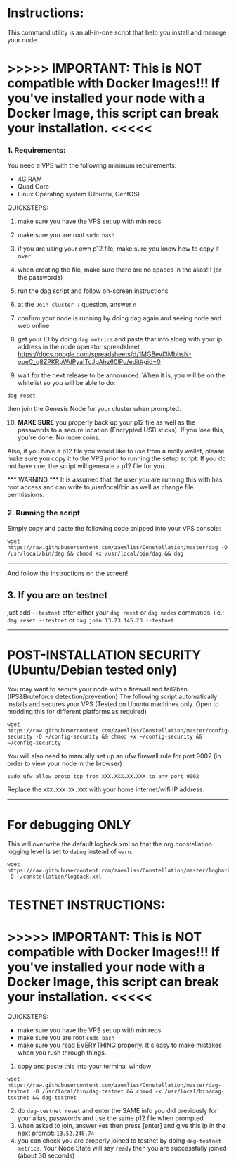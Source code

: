 # Instructions:

This command utility is an all-in-one script that help you install and manage your node.
# >>>>> IMPORTANT: This is __NOT__ compatible with Docker Images!!! If you've installed your node with a Docker Image, this script can break your installation. <<<<< #
### 1. Requirements: ###
You need a VPS with the following minimum requirements:
- 4G RAM
- Quad Core
- Linux Operating system (Ubuntu, CentOS)

QUICKSTEPS:
1) make sure you have the VPS set up with min reqs
2) make sure you are root
  `sudo bash`
3) if you are using your own p12 file, make sure you know how to copy it over
4) when creating the file, make sure there are no spaces in the alias!!! (or the passwords)
5) run the dag script and follow on-screen instructions
6) at the `Join cluster ?` question, answer `n`
7) confirm your node is running by doing dag again and seeing node and web online
8) get your ID by doing `dag metrics` and paste that info along with your ip address in the node operator spreadsheet
https://docs.google.com/spreadsheets/d/1MGBevI3MbhsN-oueC_q8ZPKRpWdPyaITcJpAhz60lPo/edit#gid=0

9) wait for the next release to be announced. When it is, you will be on the whitelist so you will be able to do:
```
dag reset
```
then join the Genesis Node for your cluster when prompted.

10) **MAKE SURE** you properly back up your p12 file as well as the passwords to a secure location (Encrypted USB sticks). If you lose this, you're done. No more coins.


Also, if you have a p12 file you would like to use from a molly wallet, please make sure you copy it to the VPS prior to running the setup script. If you do not have one, the script will generate a p12 file for you.

***  WARNING *** It is assumed that the user you are running this with has root access and can write to /usr/local/bin as well as change file permissions.


### 2. Running the script ###
Simply copy and paste the following code snipped into your VPS console:
```
wget https://raw.githubusercontent.com/zaemliss/Constellation/master/dag -O /usr/local/bin/dag && chmod +x /usr/local/bin/dag && dag
```
___

And follow the instructions on the screen!

## 3. If you are on testnet ##
just add `--testnet` after either your `dag reset` or `dag nodes` commands. 
i.e.:
```dag reset --testnet```
or
```dag join 13.23.145.23 --testnet```

___
# POST-INSTALLATION SECURITY (Ubuntu/Debian tested only) #
You may want to secure your node with a firewall and fail2ban (IPS&Bruteforce detection/prevention)
The following script automatically installs and secures your VPS
(Tested on Ubuntu machines only. Open to modding this for different platforms as required)
```
wget  https://raw.githubusercontent.com/zaemliss/Constellation/master/config-security -O ~/config-security && chmod +x ~/config-security && ~/config-security
```

You will also need to manually set up an ufw firewall rule for port 9002 (in order to view your node in the browser)

```sudo ufw allow proto tcp from XXX.XXX.XX.XXX to any port 9002```

Replace the `XXX.XXX.XX.XXX` with your home internet/wifi IP address.

___
# For debugging ONLY #
This will overwrite the default logback.xml so that the org.constellation logging level is set to `debug` instead of `warn`.
```
wget https://raw.githubusercontent.com/zaemliss/Constellation/master/logback.xml -O ~/constellation/logback.xml
```
# TESTNET INSTRUCTIONS: #
# >>>>> IMPORTANT: This is __NOT__ compatible with Docker Images!!! If you've installed your node with a Docker Image, this script can break your installation. <<<<< #
QUICKSTEPS:
- make sure you have the VPS set up with min reqs
- make sure you are root
  `sudo bash`
- make sure you read EVERYTHING properly. It's easy to make mistakes when you rush through things.

1. copy and paste this into your terminal window
```
wget https://raw.githubusercontent.com/zaemliss/Constellation/master/dag-testnet -O /usr/local/bin/dag-testnet && chmod +x /usr/local/bin/dag-testnet && dag-testnet
```
2. do `dag-testnet reset` and enter the SAME info you did previously for your alias, passwords and use the same p12 file when prompted
3. when asked to join, answer `y`es then press [enter] and give this ip in the next prompt: `13.52.246.74`
4. you can check you are properly joined to testnet by doing `dag-testnet metrics`. Your Node State will say `ready` then you are successfully joined (about 30 seconds)
